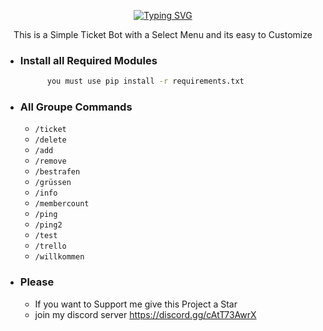 <p align=center><a href="https://git.io/typing-svg"><img src="https://readme-typing-svg.demolab.com?font=Fira+Code&size=24&duration=4000&pause=1000&color=F70000&width=435&lines=THIS+BOT+IS+WRITTEN+IN+PY-CORD" alt="Typing SVG" /></a></p>
<p align=center>This is a Simple Ticket Bot with a Select Menu and its easy to Customize</p>


- ### Install all Required Modules
  ```sh
        you must use pip install -r requirements.txt
  
    ```

- ### All Groupe Commands
  - `/ticket`
  - `/delete`
  - `/add`
  - `/remove`
  - `/bestrafen`
  - `/grüssen`
  - `/info`
  - `/membercount`
  - `/ping`
  - `/ping2`
  - `/test`
  - `/trello`
  - `/willkommen`


- ### Please 
  - <a>If you want to Support me give this Project a Star </a>
  - join my discord server https://discord.gg/cAtT73AwrX
